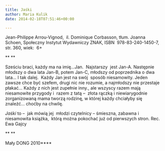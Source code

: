 ```yaml
---
title: Jaśki
author: Maria Kulik
date: 2014-02-18T07:51:46+00:00

---
```

Jean-Philippe Arrou-Vignod,  il. Dominique Corbasson, tłum. Joanna Schoen, Społeczny Instytut Wydawniczy ZNAK, ISBN  978-83-240-1450-7, str. 360, wiek:  6+

** **

Sześciu braci, każdy ma na imię…Jan.  Najstarszy  jest Jan-A. Następnie  młodszy o dwa lata Jan-B, potem Jan-C, młodszy od poprzednika o dwa lata… I tak dalej.  Każdy Jan jest na swój  sposób niesamowity. Jeden zawsze chce być szefem, drugi nic nie rozumie, a najmłodszy nie przestaje płakać… Każdy z nich jest zupełnie inny., ale wszyscy razem mają  niesamowite przygody i  razem z tatą &#8211;  złota rączką i niewiarygodnie zorganizowaną mama tworzą rodzinę, w której każdy chciałyby się znaleźć… choćby na chwilę.

_Jaśki_ to &#8211;  jak mówią jej  młodzi czytelnicy – śmieszna, zabawna i niesamowita książka,  którą można pokochać już od pierwszych stron. Rec. Ewa Gajcy

** **

Mały DONG 2010****
